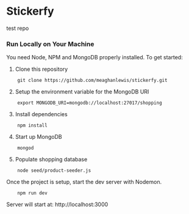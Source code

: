 # Stickerfy

test repo

### Run Locally on Your Machine

You need Node, NPM and MongoDB properly installed. To get started:

1. Clone this repository

```shell
    git clone https://github.com/meaghanlewis/stickerfy.git
```

2. Setup the environment variable for the MongoDB URI

```shell
    export MONGODB_URI=mongodb://localhost:27017/shopping
```

3. Install dependencies

```shell
    npm install
```

4. Start up MongoDB

```shell
    mongod
```

5. Populate shopping database

```shell
    node seed/product-seeder.js
```

Once the project is setup, start the dev server with Nodemon.

```shell
    npm run dev
```

Server will start at: http://localhost:3000
